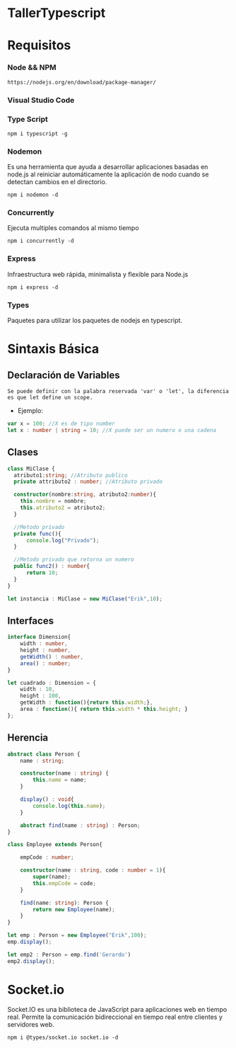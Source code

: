 # TallerTypescript

# Requisitos

### Node && NPM

````
https://nodejs.org/en/download/package-manager/

````

### Visual Studio Code
### Type Script

````
npm i typescript -g
````
### Nodemon

Es una herramienta que ayuda a desarrollar aplicaciones basadas en node.js al reiniciar automáticamente la aplicación de nodo cuando se detectan cambios en el directorio.

````
npm i nodemon -d
````
### Concurrently

Ejecuta multiples comandos al mismo tiempo

````
npm i concurrently -d
````

### Express

Infraestructura web rápida, minimalista y flexible para Node.js

````
npm i express -d
````
### Types

Paquetes para utilizar los paquetes de nodejs en typescript.

# Sintaxis Básica 

## Declaración de Variables

````
Se puede definir con la palabra reservada 'var' o 'let', la diferencia es que let define un scope.

````
* Ejemplo:
````ts
var x = 100; //X es de tipo number
let x : number | string = 10; //X puede ser un numero o una cadena
````

## Clases 

````ts
class MiClase {
  atributo1:string; //Atributo publico
  private attributo2 : number; //Atributo privado

  constructor(nombre:string, atributo2:number){
    this.nombre = nombre;
    this.atributo2 = atributo2;
  }

  //Metodo privado
  private func(){
      console.log("Privado");
  }

  //Metodo privado que retorna un numero
  public func2() : number{ 
      return 10;
  }
}

let instancia : MiClase = new MiClase("Erik",10);

````
## Interfaces 

```` ts
interface Dimension{
    width : number,
    height : number,
    getWidth() : number,
    area() : number;
}

let cuadrado : Dimension = {
    width : 10, 
    height : 100, 
    getWidth : function(){return this.width;}, 
    area : function(){ return this.width * this.height; } 
};

````

## Herencia

````ts
abstract class Person {
    name : string;

    constructor(name : string) {
        this.name = name;
    }

    display() : void{
        console.log(this.name);
    }

    abstract find(name : string) : Person;
}

class Employee extends Person{

    empCode : number;

    constructor(name : string, code : number = 1){
        super(name);
        this.empCode = code;
    }

    find(name: string): Person {
        return new Employee(name);
    }
}

let emp : Person = new Employee("Erik",100);
emp.display();

let emp2 : Person = emp.find('Gerardo')
emp2.display();

````
# Socket.io

Socket.IO es una biblioteca de JavaScript para aplicaciones web en tiempo real. Permite la comunicación bidireccional en tiempo real entre clientes y servidores web.

````
npm i @types/socket.io socket.io -d
````